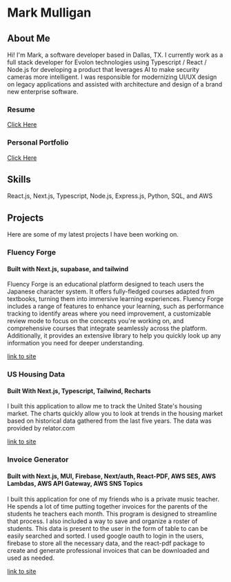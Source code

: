 # Mark Mulligan

## About Me

Hi! I'm Mark, a software developer based in Dallas, TX. I currently work as a full stack developer for Evolon technologies
using Typescript / React / Node.js for developing a product that leverages AI to make security cameras more intelligent.
I was responsible for modernizing UI/UX design on legacy applications and assisted with architecture and design of a brand new enterprise software.

### Resume

[Click Here](MarkMulliganFullStackDeveloper2024.pdf)

### Personal Portfolio

[Click Here](https://www.markmulligan.dev)

## Skills

React.js, Next.js, Typescript, Node.js, Express.js, Python, SQL, and AWS

## Projects

Here are some of my latest projects I have been working on.

### Fluency Forge

#### Built with Next.js, supabase, and tailwind

Fluency Forge is an educational platform designed to teach users the Japanese character system. It offers fully-fledged courses adapted from textbooks, turning them into immersive learning experiences. Fluency Forge includes a range of features to enhance your learning, such as performance tracking to identify areas where you need improvement, a customizable review mode to focus on the concepts you're working on, and comprehensive courses that integrate seamlessly across the platform. Additionally, it provides an extensive library to help you quickly look up any information you need for deeper understanding.

[link to site](https://www.fluencyforge.com/)

### US Housing Data

#### Built With Next.js, Typescript, Tailwind, Recharts

I built this application to allow me to track the United State's housing market. The charts quickly allow you to look at trends in the housing market based on historical data gathered from the last five years. The data was provided by relator.com

[link to site](https://us-housing-data.vercel.app/)

### Invoice Generator

#### Built with Next.js, MUI, Firebase, Next/auth, React-PDF, AWS SES, AWS Lambdas, AWS API Gateway, AWS SNS Topics

I built this application for one of my friends who is a private music teacher. He spends a lot of time putting together invoices for the parents of the students he teachers each month. This program is designed to streamline that process. I also included a way to save and organize a roster of students. This data is present to the user in the form of table to can be easily searched and sorted. I used google oauth to login in the users, firebase to store all the necessary data, and the react-pdf package to create and generate professional invoices that can be downloaded and used as needed.

[link to site](https://lesson-invoice-generator.netlify.app/)




